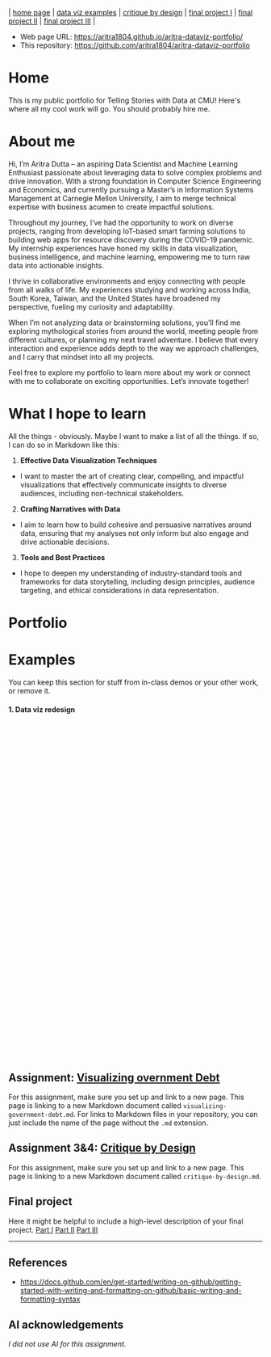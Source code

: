 | [home page](README.md) | [data viz examples](dataviz-examples) | [critique by design](critique-by-design) | [final project I](final-project-part-one) | [final project II](final-project-part-two) | [final project III](final-project-part-three) |

- Web page URL: https://aritra1804.github.io/aritra-dataviz-portfolio/
- This repository: https://github.com/aritra1804/aritra-dataviz-portfolio

# Home
This is my public portfolio for Telling Stories with Data at CMU!  Here's where all my cool work will go.  You should probably hire me. 

# About me
Hi, I’m Aritra Dutta – an aspiring Data Scientist and Machine Learning Enthusiast passionate about leveraging data to solve complex problems and drive innovation. With a strong foundation in Computer Science Engineering and Economics, and currently pursuing a Master’s in Information Systems Management at Carnegie Mellon University, I aim to merge technical expertise with business acumen to create impactful solutions.

Throughout my journey, I’ve had the opportunity to work on diverse projects, ranging from developing IoT-based smart farming solutions to building web apps for resource discovery during the COVID-19 pandemic. My internship experiences have honed my skills in data visualization, business intelligence, and machine learning, empowering me to turn raw data into actionable insights.

I thrive in collaborative environments and enjoy connecting with people from all walks of life. My experiences studying and working across India, South Korea, Taiwan, and the United States have broadened my perspective, fueling my curiosity and adaptability.

When I’m not analyzing data or brainstorming solutions, you’ll find me exploring mythological stories from around the world, meeting people from different cultures, or planning my next travel adventure. I believe that every interaction and experience adds depth to the way we approach challenges, and I carry that mindset into all my projects.

Feel free to explore my portfolio to learn more about my work or connect with me to collaborate on exciting opportunities. Let’s innovate together!

# What I hope to learn
All the things - obviously. Maybe I want to make a list of all the things.  If so, I can do so in Markdown like this: 

1. **Effective Data Visualization Techniques**
- I want to master the art of creating clear, compelling, and impactful visualizations that effectively communicate insights to diverse audiences, including non-technical stakeholders.

2. **Crafting Narratives with Data**
- I aim to learn how to build cohesive and persuasive narratives around data, ensuring that my analyses not only inform but also engage and drive actionable decisions.

3. **Tools and Best Practices**
- I hope to deepen my understanding of industry-standard tools and frameworks for data storytelling, including design principles, audience targeting, and ethical considerations in data representation.


# Portfolio

# Examples
You can keep this section for stuff from in-class demos or your other work, or remove it. 
#### 1. Data viz redesign
<div style="min-height:660px" id="datawrapper-vis-M9WpL"><img src="https://datawrapper.dwcdn.net/M9WpL/full.png" alt="" /></noscript></div> 


## Assignment: [Visualizing overnment Debt](visualizing-government-debt)
For this assignment, make sure you set up and link to a new page.  This page is linking to a new Markdown document called `visualizing-government-debt.md`.  For links to Markdown files in your repository, you can just include the name of the page without the `.md` extension. 

## Assignment 3&4: [Critique by Design](critique-by-design)
For this assignment, make sure you set up and link to a new page.  This page is linking to a new Markdown document called `critique-by-design.md`.  

## Final project
Here it might be helpful to include a high-level description of your final project. 
[Part I](final-project-part-one)
[Part II](final-project-part-two)
[Part III](final-project-part-three)

---


## References
- https://docs.github.com/en/get-started/writing-on-github/getting-started-with-writing-and-formatting-on-github/basic-writing-and-formatting-syntax 

## AI acknowledgements
_I did not use AI for this assignment._

